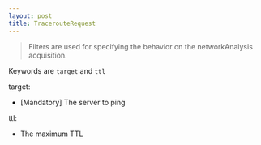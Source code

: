 ```yaml
---
layout: post
title: TracerouteRequest
---
```


> Filters are used for specifying the behavior on the networkAnalysis acquisition.

Keywords are `target` and `ttl`

target:

- [Mandatory] The server to ping

ttl:

- The maximum TTL

